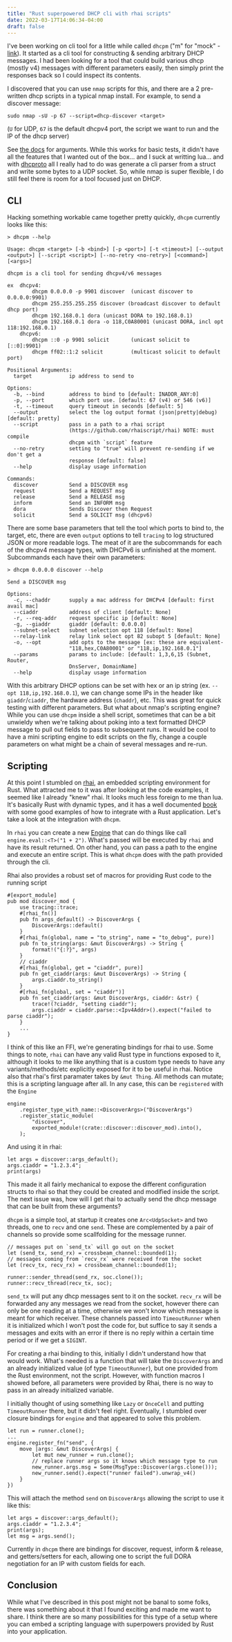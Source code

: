 ```yaml
---
title: "Rust superpowered DHCP cli with rhai scripts"
date: 2022-03-17T14:06:34-04:00
draft: false
---
```


I've been working on cli tool for a little while called `dhcpm` ("m" for "mock" - [link](https://github.com/leshow/dhcpm)). It started as a cli tool for constructing & sending arbitrary DHCP messages. I had been looking for a tool that could build various dhcp (mostly v4) messages with different parameters easily, then simply print the responses back so I could inspect its contents.

I discovered that you can use `nmap` scripts for this, and there are a 2 pre-written dhcp scripts in a typical nmap install. For example, to send a discover message:

```
sudo nmap -sU -p 67 --script=dhcp-discover <target>
```

(`U` for UDP, `67` is the default dhcpv4 port, the script we want to run and the IP of the dhcp server)

See [the docs](https://nmap.org/nsedoc/scripts/dhcp-discover.html) for arguments. While this works for basic tests, it didn't have all the features that I wanted out of the box... and I suck at writting lua... and with [dhcproto](https://github.com/bluecatengineering/dhcproto) all I really had to do was generate a cli parser from a struct and write some bytes to a UDP socket. So, while nmap is super flexible, I do still feel there is room for a tool focused just on DHCP.

## CLI

Hacking something workable came together pretty quickly, `dhcpm` currently looks like this:

```
> dhcpm --help

Usage: dhcpm <target> [-b <bind>] [-p <port>] [-t <timeout>] [--output <output>] [--script <script>] [--no-retry <no-retry>] [<command>] [<args>]

dhcpm is a cli tool for sending dhcpv4/v6 messages

ex  dhcpv4:
        dhcpm 0.0.0.0 -p 9901 discover  (unicast discover to 0.0.0.0:9901)
        dhcpm 255.255.255.255 discover (broadcast discover to default dhcp port)
        dhcpm 192.168.0.1 dora (unicast DORA to 192.168.0.1)
        dhcpm 192.168.0.1 dora -o 118,C0A80001 (unicast DORA, incl opt 118:192.168.0.1)
    dhcpv6:
        dhcpm ::0 -p 9901 solicit       (unicast solicit to [::0]:9901)
        dhcpm ff02::1:2 solicit         (multicast solicit to default port)

Positional Arguments:
  target            ip address to send to

Options:
  -b, --bind        address to bind to [default: INADDR_ANY:0]
  -p, --port        which port use. [default: 67 (v4) or 546 (v6)]
  -t, --timeout     query timeout in seconds [default: 5]
  --output          select the log output format (json|pretty|debug) [default: pretty]
  --script          pass in a path to a rhai script
                    (https://github.com/rhaiscript/rhai) NOTE: must compile
                    dhcpm with `script` feature
  --no-retry        setting to "true" will prevent re-sending if we don't get a
                    response [default: false]
  --help            display usage information

Commands:
  discover          Send a DISCOVER msg
  request           Send a REQUEST msg
  release           Send a RELEASE msg
  inform            Send an INFORM msg
  dora              Sends Discover then Request
  solicit           Send a SOLICIT msg (dhcpv6)
```

There are some base parameters that tell the tool which ports to bind to, the target, etc, there are even `output` options to tell `tracing` to log structured JSON or more readable logs. The meat of it are the subcommands for each of the dhcpv4 message types, with DHCPv6 is unfinished at the moment. Subcommands each have their own parameters:

```
> dhcpm 0.0.0.0 discover --help

Send a DISCOVER msg

Options:
  -c, --chaddr      supply a mac address for DHCPv4 [default: first avail mac]
  --ciaddr          address of client [default: None]
  -r, --req-addr    request specific ip [default: None]
  -g, --giaddr      giaddr [default: 0.0.0.0]
  --subnet-select   subnet selection opt 118 [default: None]
  --relay-link      relay link select opt 82 subopt 5 [default: None]
  -o, --opt         add opts to the message [ex: these are equivalent-
                    "118,hex,C0A80001" or "118,ip,192.168.0.1"]
  --params          params to include: [default: 1,3,6,15 (Subnet, Router,
                    DnsServer, DomainName]
  --help            display usage information
```

With this arbitrary DHCP options can be set with hex or an ip string (ex. `--opt 118,ip,192.168.0.1`), we can change some IPs in the header like `giaddr`/`ciaddr`, the hardware address (`chaddr`), etc. This was great for quick testing with different parameters. But what about nmap's scripting engine? While you can use `dhcpm` inside a shell script, sometimes that can be a bit unwieldy when we're talking about poking into a text formatted DHCP message to pull out fields to pass to subsequent runs. It would be cool to have a mini scripting engine to edit scripts on the fly, change a couple parameters on what might be a chain of several messages and re-run.

## Scripting

At this point I stumbled on [rhai](https://github.com/rhaiscript/rhai), an embedded scripting environment for Rust. What attracted me to it was after looking at the code examples, it seemed like I already "knew" rhai. It looks much less foreign to me than lua. It's basically Rust with dynamic types, and it has a well documented [book](https://rhai.rs/book/) with some good examples of how to integrate with a Rust application. Let's take a look at the integration with `dhcpm`.

In `rhai` you can create a new [Engine](https://docs.rs/rhai/latest/rhai/struct.Engine.html) that can do things like call `engine.eval::<T>("1 + 2")`. What's passed will be executed by `rhai` and have its result returned. On other hand, you can pass a path to the engine and execute an entire script. This is what `dhcpm` does with the path provided through the cli.

Rhai also provides a robust set of macros for providing Rust code to the running script

```
#[export_module]
pub mod discover_mod {
    use tracing::trace;
    #[rhai_fn()]
    pub fn args_default() -> DiscoverArgs {
        DiscoverArgs::default()
    }
    #[rhai_fn(global, name = "to_string", name = "to_debug", pure)]
    pub fn to_string(args: &mut DiscoverArgs) -> String {
        format!("{:?}", args)
    }
    // ciaddr
    #[rhai_fn(global, get = "ciaddr", pure)]
    pub fn get_ciaddr(args: &mut DiscoverArgs) -> String {
        args.ciaddr.to_string()
    }
    #[rhai_fn(global, set = "ciaddr")]
    pub fn set_ciaddr(args: &mut DiscoverArgs, ciaddr: &str) {
        trace!(?ciaddr, "setting ciaddr");
        args.ciaddr = ciaddr.parse::<Ipv4Addr>().expect("failed to parse ciaddr");
    }
    ...
}
```

I think of this like an FFI, we're generating bindings for rhai to use. Some things to note, `rhai` can have any valid Rust type in functions exposed to it, although it looks to me like anything that is a custom type needs to have any variants/methods/etc explicitly exposed for it to be useful in rhai. Notice also that rhai's first paramater takes by `&mut Thing`. All methods can mutate; this is a scripting language after all. In any case, this can be `registered` with the `Engine`

```
engine
    .register_type_with_name::<DiscoverArgs>("DiscoverArgs")
    .register_static_module(
        "discover",
        exported_module!(crate::discover::discover_mod).into(),
    );
```

And using it in rhai:

```
let args = discover::args_default();
args.ciaddr = "1.2.3.4";
print(args)
```

This made it all fairly mechanical to expose the different configuration structs to rhai so that they could be created and modified inside the script. The next issue was, how will I get rhai to actually send the dhcp message that can be built from these arguments?

`dhcpm` is a simple tool, at startup it creates one `Arc<UdpSocket>` and two threads, one to `recv` and one `send`. These are complemented by a pair of channels so provide some scallfolding for the message runner.

```
// messages put on `send_tx` will go out on the socket
let (send_tx, send_rx) = crossbeam_channel::bounded(1);
// messages coming from `recv_rx` were received from the socket
let (recv_tx, recv_rx) = crossbeam_channel::bounded(1);

runner::sender_thread(send_rx, soc.clone());
runner::recv_thread(recv_tx, soc);
```

`send_tx` will put any dhcp messages sent to it on the socket. `recv_rx` will be forwarded any any messages we read from the socket, however there can only be one reading at a time, otherwise we won't know which message is meant for which receiver. These channels passed into `TimeoutRunner` when it is initialized which I won't post the code for, but suffice to say it sends a messages and exits with an error if there is no reply within a certain time period or if we get a `SIGINT`.

For creating a rhai binding to this, initially I didn't understand how that would work. What's needed is a function that will take the `DiscoverArgs` and an already initialized value (of type `TimeoutRunner`), but one provided from the Rust environment, not the script. However, with function macros I showed before, all parameters were provided by Rhai, there is no way to pass in an already initialized variable.

I initially thought of using something like `Lazy` or `OnceCell` and putting `TimeoutRunner` there, but it didn't feel right. Eventually, I stumbled over closure bindings for `engine` and that appeared to solve this problem.

```
let run = runner.clone();
...
engine.register_fn("send", {
    move |args: &mut DiscoverArgs| {
        let mut new_runner = run.clone();
        // replace runner args so it knows which message type to run
        new_runner.args.msg = Some(MsgType::Discover(args.clone()));
        new_runner.send().expect("runner failed").unwrap_v4()
    }
})
```

This will attach the method `send` on `DiscoverArgs` allowing the script to use it like this:

```
let args = discover::args_default();
args.ciaddr = "1.2.3.4";
print(args);
let msg = args.send();
```

Currently in `dhcpm` there are bindings for discover, request, inform & release, and getters/setters for each, allowing one to script the full DORA negotiation for an IP with custom fields for each.

## Conclusion

While what I've described in this post might not be banal to some folks, there was something about it that I found exciting and made me want to share. I think there are so many possibilities for this type of a setup where you can embed a scripting language with superpowers provided by Rust into your application.
